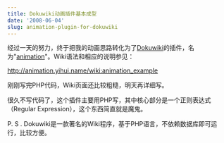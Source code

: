 ```yaml
---
title: Dokuwiki动画插件基本成型
date: '2008-06-04'
slug: animation-plugin-for-dokuwiki
---
```


经过一天的努力，终于把我的动画思路转化为了[Dokuwiki](http://wiki.splitbrain.org/wiki:dokuwiki)的插件，名为"[animation](https://www.dokuwiki.org/plugin:animation)"。Wiki语法和相应的说明参见：

<http://animation.yihui.name/wiki:animation_example>

刚刚写完PHP代码，Wiki页面还比较粗糙，明天再详细写。

很久不写代码了，这个插件主要用PHP写，其中核心部分是一个正则表达式（Regular Expression），这个东西简直就是魔鬼。

P. S . Dokuwiki是一款著名的Wiki程序，基于PHP语言，不依赖数据库即可运行，比较方便。
